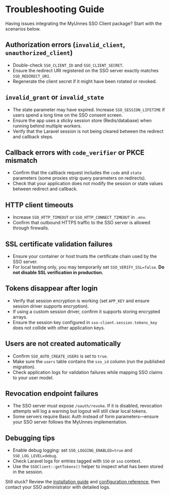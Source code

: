 # Troubleshooting Guide

Having issues integrating the MyUnnes SSO Client package? Start with the scenarios below.

## Authorization errors (`invalid_client`, `unauthorized_client`)

- Double-check `SSO_CLIENT_ID` and `SSO_CLIENT_SECRET`.
- Ensure the redirect URI registered on the SSO server exactly matches `SSO_REDIRECT_URI`.
- Regenerate the client secret if it might have been rotated or revoked.

## `invalid_grant` or `invalid_state`

- The state parameter may have expired. Increase `SSO_SESSION_LIFETIME` if users spend a long time on the SSO consent screen.
- Ensure the app uses a sticky session store (Redis/database) when running behind multiple workers.
- Verify that the Laravel session is not being cleared between the redirect and callback steps.

## Callback errors with `code_verifier` or PKCE mismatch

- Confirm that the callback request includes the `code` and `state` parameters (some proxies strip query parameters on redirects).
- Check that your application does not modify the session or state values between redirect and callback.

## HTTP client timeouts

- Increase `SSO_HTTP_TIMEOUT` or `SSO_HTTP_CONNECT_TIMEOUT` in `.env`.
- Confirm that outbound HTTPS traffic to the SSO server is allowed through firewalls.

## SSL certificate validation failures

- Ensure your container or host trusts the certificate chain used by the SSO server.
- For local testing only, you may temporarily set `SSO_VERIFY_SSL=false`. **Do not disable SSL verification in production.**

## Tokens disappear after login

- Verify that session encryption is working (set `APP_KEY` and ensure session driver supports encryption).
- If using a custom session driver, confirm it supports storing encrypted arrays.
- Ensure the session key configured in `sso-client.session.tokens_key` does not collide with other application keys.

## Users are not created automatically

- Confirm `SSO_AUTO_CREATE_USERS` is set to `true`.
- Make sure the `users` table contains the `sso_id` column (run the published migration).
- Check application logs for validation failures while mapping SSO claims to your user model.

## Revocation endpoint failures

- The SSO server must expose `/oauth/revoke`. If it is disabled, revocation attempts will log a warning but logout will still clear local tokens.
- Some servers require Basic Auth instead of form parameters—ensure your SSO server follows the MyUnnes implementation.

## Debugging tips

- Enable debug logging: set `SSO_LOGGING_ENABLED=true` and `SSO_LOG_LEVEL=debug`.
- Check Laravel logs for entries tagged with `SSO` or `sso` context.
- Use the `SSOClient::getTokens()` helper to inspect what has been stored in the session.

Still stuck? Review the [installation guide](installation.md) and [configuration reference](configuration.md), then contact your SSO administrator with detailed logs.
